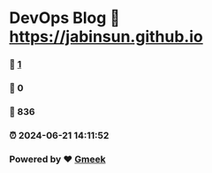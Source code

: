 # DevOps Blog :link: https://jabinsun.github.io 
### :page_facing_up: [1](https://jabinsun.github.io/tag.html) 
### :speech_balloon: 0 
### :hibiscus: 836 
### :alarm_clock: 2024-06-21 14:11:52 
### Powered by :heart: [Gmeek](https://github.com/Meekdai/Gmeek)
